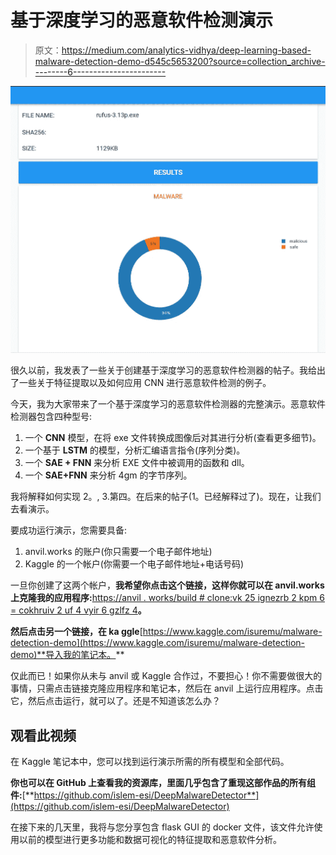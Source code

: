 # 基于深度学习的恶意软件检测演示

> 原文：<https://medium.com/analytics-vidhya/deep-learning-based-malware-detection-demo-d545c5653200?source=collection_archive---------6----------------------->

![](img/d070adc9dce014286865706338057110.png)

很久以前，我发表了一些关于创建基于深度学习的恶意软件检测器的帖子。我给出了一些关于特征提取以及如何应用 CNN 进行恶意软件检测的例子。

今天，我为大家带来了一个基于深度学习的恶意软件检测器的完整演示。恶意软件检测器包含四种型号:

1.  一个 **CNN** 模型，在将 exe 文件转换成图像后对其进行分析(查看更多细节)。
2.  一个基于 **LSTM** 的模型，分析汇编语言指令(序列分类)。
3.  一个 **SAE + FNN** 来分析 EXE 文件中被调用的函数和 dll。
4.  一个 **SAE+FNN** 来分析 4gm 的字节序列。

我将解释如何实现 2。, 3.第四。在后来的帖子(1。已经解释过了)。现在，让我们去看演示。

要成功运行演示，您需要具备:

1.  anvil.works 的账户(你只需要一个电子邮件地址)
2.  Kaggle 的一个帐户(你需要一个电子邮件地址+电话号码)

一旦你创建了这两个帐户，**我希望你点击这个链接，这样你就可以在 anvil.works 上克隆我的应用程序:**[https://anvil . works/build # clone:vk 25 ignezrb 2 kpm 6 = cokhruiv 2 uf 4 vyir 6 gzlfz 4](https://anvil.works/build#clone:VK25IGNEZRB2KPM6=COKHRRHEV2UF4VYIR6GZLFZ4)**。**

**然后点击另一个链接，在 ka ggle**[https://www.kaggle.com/isuremu/malware-detection-demo](https://www.kaggle.com/isuremu/malware-detection-demo)**导入我的笔记本。**

仅此而已！如果你从未与 anvil 或 Kaggle 合作过，不要担心！你不需要做很大的事情，只需点击链接克隆应用程序和笔记本，然后在 anvil 上运行应用程序。点击它，然后点击运行，就可以了。还是不知道该怎么办？

## 观看此视频

在 Kaggle 笔记本中，您可以找到运行演示所需的所有模型和全部代码。

**你也可以在 GitHub 上查看我的资源库，里面几乎包含了重现这部作品的所有组件:**[**https://github.com/islem-esi/DeepMalwareDetector**](https://github.com/islem-esi/DeepMalwareDetector)

在接下来的几天里，我将与您分享包含 flask GUI 的 docker 文件，该文件允许使用以前的模型进行更多功能和数据可视化的特征提取和恶意软件分析。